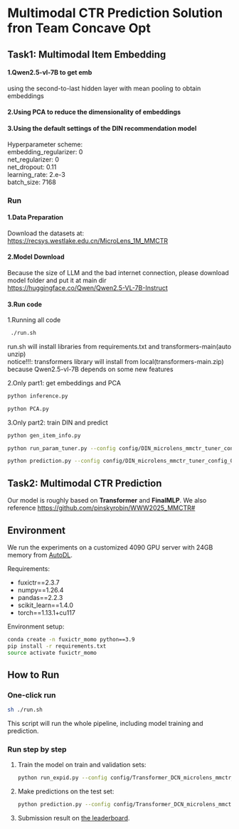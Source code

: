# Multimodal CTR Prediction Solution fron Team Concave Opt

## Task1: Multimodal Item Embedding

#### 1.Qwen2.5-vl-7B to get emb

using the second-to-last hidden layer with mean pooling to obtain embeddings

#### 2.Using PCA to reduce the dimensionality of embeddings

#### 3.Using the default settings of the DIN recommendation model

Hyperparameter scheme:  
embedding_regularizer: 0  
net_regularizer: 0  
net_dropout: 0.11  
learning_rate: 2.e-3  
batch_size: 7168  

### Run

#### 1.Data Preparation

Download the datasets at: https://recsys.westlake.edu.cn/MicroLens_1M_MMCTR

#### 2.Model Download
Because the size of LLM and the bad internet connection, please download model folder and put it at main dir  
https://huggingface.co/Qwen/Qwen2.5-VL-7B-Instruct
#### 3.Run code

1.Running all code  

```bash
 ./run.sh
```  
run.sh will install libraries from requirements.txt and transformers-main(auto unzip)  
notice!!!: transformers library will install from local(transformers-main.zip) because Qwen2.5-vl-7B depends on some new features  

2.Only part1: get embeddings and PCA  

```bash
python inference.py

``` 
```bash
python PCA.py
```  

3.Only part2: train DIN and predict  

```bash
python gen_item_info.py
```  

```bash
python run_param_tuner.py --config config/DIN_microlens_mmctr_tuner_config_01.yaml --gpu 0
```  

```bash
python prediction.py --config config/DIN_microlens_mmctr_tuner_config_01 --expid DIN_MicroLens_1M_x1_xxx --gpu 0
```  

## Task2: Multimodal CTR Prediction

Our model is roughly based on **Transformer** and **FinalMLP**. 
We also reference https://github.com/pinskyrobin/WWW2025_MMCTR#
## Environment

We run the experiments on a customized 4090 GPU server with 24GB memory from [AutoDL](https://www.autodl.com/).

Requirements:

- fuxictr==2.3.7
- numpy==1.26.4
- pandas==2.2.3
- scikit_learn==1.4.0
- torch==1.13.1+cu117

Environment setup:

```bash
conda create -n fuxictr_momo python==3.9
pip install -r requirements.txt
source activate fuxictr_momo
```

## How to Run

### One-click run

```bash
sh ./run.sh
```

This script will run the whole pipeline, including model training and prediction.

### Run step by step

1. Train the model on train and validation sets:

    ```bash
    python run_expid.py --config config/Transformer_DCN_microlens_mmctr_tuner_config_01 --expid Transformer_DCN_MicroLens_1M_x1_001_820c435c --gpu 0
    ```
    

2. Make predictions on the test set:

    ```bash
    python prediction.py --config config/Transformer_DCN_microlens_mmctr_tuner_config_01 --expid Transformer_DCN_MicroLens_1M_x1_001_820c435c --gpu 0
    ```

3. Submission result on [the leaderboard](https://www.codabench.org/competitions/5372/#/results-tab).

